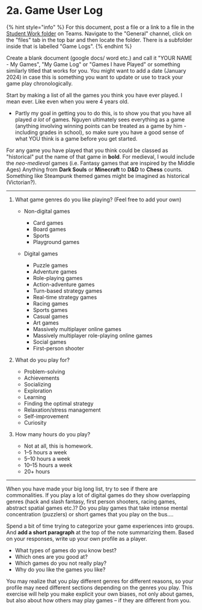 # 2a. Game User Log

{% hint style="info" %}
For this document, post a file or a link to a file in the [Student Work folder](https://cmailcarletonca.sharepoint.com/:f:/r/sites/HistoricalGamesStudies/Shared%20Documents/General/Student%20Work?csf=1\&web=1\&e=eUjdKl) on Teams. Navigate to the "General" channel, click on the "files" tab in the top bar and then locate the folder. There is a subfolder inside that is labelled "Game Logs".
{% endhint %}

Create a blank document (google docs/ word etc.) and call it "YOUR NAME - My Games", "My Game Log" or "Games I have Played" or something similarly titled that works for you. You might want to add a date (January 2024) in case this is something you want to update or use to track your game play chronologically.&#x20;

Start by making a list of all the games you think you have ever played. I mean ever. Like even when you were 4 years old.&#x20;

* Partly my goal in getting you to do this, is to show you that you have all played _a lot_ of games. Nguyen ultimately sees everything as a game (anything involving winning points can be treated as a game by him - including grades in school), so make sure you have a good sense of what YOU think is a game before you get started.&#x20;

For any game you have played that you think could be classed as "historical" put the name of that game in **bold**. For medieval, I would include the _neo-medieval_ games (i.e. Fantasy games that are inspired by the Middle Ages) Anything from **Dark Souls** or **Minecraft** to **D\&D** to **Chess** counts. Something like Steampunk themed games might be imagined as historical (Victorian?).&#x20;

***

1. What game genres do you like playing? (Feel free to add your own)
   *   Non-digital games

       * Card games
       * Board games
       * Sports
       * Playground games


   *   Digital games

       * Puzzle games
       * Adventure games
       * Role-playing games
       * Action-adventure games
       * Turn-based strategy games
       * Real-time strategy games
       * Racing games
       * Sports games
       * Casual games
       * Art games
       * Massively multiplayer online games
       * Massively multiplayer role-playing online games
       * Social games
       * First-person shooter


2.  What do you play for?

    * Problem-solving
    * Achievements
    * Socializing
    * Exploration
    * Learning
    * Finding the optimal strategy
    * Relaxation/stress management
    * Self-improvement
    * Curiosity


3. How many hours do you play?
   * Not at all, this is homework.
   * 1–5 hours a week
   * 5–10 hours a week
   * 10–15 hours a week
   * 20+ hours

***

When you have made your big long list, try to see if there are commonalities. If you play a lot of digital games do they show overlapping genres (hack and slash fantasy, first person shooters, racing games, abstract spatial games etc.)? Do you play games that take intense mental concentration (puzzlers) or short games that you play on the bus....

Spend a bit of time trying to categorize your game experiences into groups. And **add a short paragraph** at the top of the note summarizing them. Based on your responses, write up your own profile as a player.

* What types of games do you know best?
* Which ones are you good at?
* Which games do you not really play?
* Why do you like the games you like?

You may realize that you play different genres for different reasons, so your profile may need different sections depending on the genres you play. This exercise will help you make explicit your own biases, not only about games, but also about how others may play games – if they are different from you.
